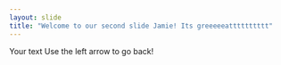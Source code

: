 ```yaml
---
layout: slide
title: "Welcome to our second slide Jamie! Its greeeeeatttttttttt"
---
```

Your text
Use the left arrow to go back!
